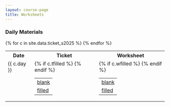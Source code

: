 ```yaml
---
layout: course-page
title: Worksheets
---
```


### Daily Materials

<div class="x-scroll">
<table class="asst-table">
<tr><th>Date</th><th>Ticket</th><th>Worksheet</th></tr>
{% for c in site.data.ticket_s2025 %}
<tr valign="top">
  <td>
    {{ c.day }}
  </td>
  <td>
    <table class="inner">
      <tr>
         <td> <a href="{{ c.ticket }}">blank</a> </td>
      </tr>
      {% if c.tfilled %}
      <tr>
         <td> <a href="{{ c.tfilled }}">filled</a> </td>
      </tr>
      {% endif %}
    </table>
  </td>
  <td>
    <table class="inner">
      <tr>
         <td> <a href="{{ c.worksheet }}">blank</a> </td>
      </tr>
      {% if c.wfilled %}
      <tr>
         <td> <a href="{{ c.wfilled }}">filled</a> </td>
      </tr>
      {% endif %}
    </table>
  </td>
</tr>
{% endfor %}
</table>
</div>
